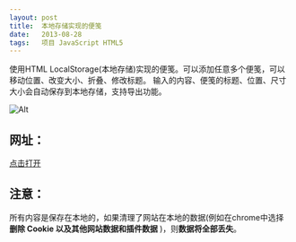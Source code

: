 ```yaml
---
layout: post
title:  本地存储实现的便笺
date:   2013-08-28
tags:   项目 JavaScript HTML5
---
```


使用HTML LocalStorage(本地存储)实现的便笺。可以添加任意多个便笺，可以移动位置、改变大小、折叠、修改标题。
输入的内容、便笺的标题、位置、尺寸大小会自动保存到本地存储，支持导出功能。

<!-- more -->

![Alt](https://kdyufa.bay.livefilestore.com/y2pW2iVCPxaFfx2cOJ868q5oLdGAuyqo8AXEpYiYArjnCX34YowvnfvWUM7wiejPL0TQ4kNfwp-_BzT2CWTBJ5_HYVsWrXMnvQrbIN-NA_CdN8/snapshot5.png)

## 网址：

[点击打开](http://manxisuo.github.io/notes/)

## 注意：

所有内容是保存在本地的，如果清理了网站在本地的数据(例如在chrome中选择 **删除 Cookie 以及其他网站数据和插件数据** )，则**数据将全部丢失**。
